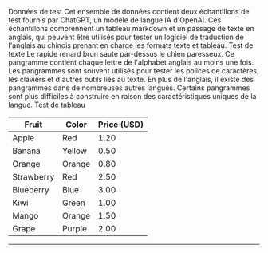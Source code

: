 Données de test
Cet ensemble de données contient deux échantillons de test fournis par ChatGPT, un modèle de langue IA d'OpenAI.
Ces échantillons comprennent un tableau markdown et un passage de texte en anglais, qui peuvent être utilisés pour tester un logiciel de traduction de l'anglais au chinois prenant en charge les formats texte et tableau.
Test de texte
Le rapide renard brun saute par-dessus le chien paresseux. Ce pangramme contient chaque lettre de l'alphabet anglais au moins une fois. Les pangrammes sont souvent utilisés pour tester les polices de caractères, les claviers et d'autres outils liés au texte. En plus de l'anglais, il existe des pangrammes dans de nombreuses autres langues. Certains pangrammes sont plus difficiles à construire en raison des caractéristiques uniques de la langue.
Test de tableau

| Fruit | Color | Price (USD) |
| --- |--- |--- |
| Apple | Red | 1.20 |
| Banana | Yellow | 0.50 |
| Orange | Orange | 0.80 |
| Strawberry | Red | 2.50 |
| Blueberry | Blue | 3.00 |
| Kiwi | Green | 1.00 |
| Mango | Orange | 1.50 |
| Grape | Purple | 2.00 |

---

